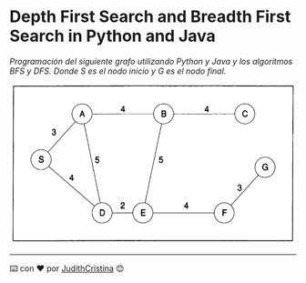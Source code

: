 # Depth First Search and Breadth First Search in Python and Java

_Programación  del siguiente grafo utilizando Python y Java y los algoritmos BFS y DFS.
Donde S es el nodo inicio y G es el nodo final._

![Grafo](grafo.jpeg)

---
⌨️ con ❤️ por [JudithCristina](https://github.com/JudithCristina) 😊
